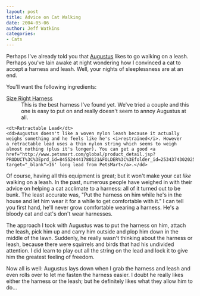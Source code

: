 ```yaml
---
layout: post
title: Advice on Cat Walking
date: 2004-05-06
author: Jeff Watkins
categories:
- Cats
---
```


<p>Perhaps I've already told you that <a
href="/photography/our-cats/augustus-in-a-bag.html">Augustus</a> likes
to go walking on a leash. Perhaps you've lain awake at night wondering
how I convinced a cat to accept a harness and leash. Well, your nights
of sleeplessness are at an end.</p>
<p>You'll want the following ingredients:</p>
<dl>
	<dt><a
href="http://www.petsmart.com/global/product_detail.jsp?PRODUCT%3C%3Eprd_id=845524441779505&FOLDER%3C%3Efolder_id=2534374302025530&ASSORTMENT%3C%3East_id=2534374302023690&bmUID=1083853412851"
target="_blank">Size Right Harness</a></dt>
    <dd>This is the best harness I've found yet. We've tried a couple
    and this one is easy to put on and really doesn't seem to annoy
    Augustus at all.</dd>

    <dt>Retractable Lead</dt>
    <dd>Augustus doesn't like a woven nylon leash because it actually
    weighs something and he feels like he's <i>restrained</i>. However
    a retractable lead uses a thin nylon string which seems to weigh
    almost nothing (plus it's longer). You can get a good <a
    href="http://www.petsmart.com/global/product_detail.jsp?PRODUCT%3C%3Eprd_id=845524441780121&FOLDER%3C%3Efolder_id=2534374302025651&ASSORTMENT%3C%3East_id=2534374302023689&CONTENT%3C%3Ecnt_id=10134198673267653&bmUID=1083853618122"
    target="_blank">16' long lead from PetsMart</a>.</dd>
</dl>
<p>Of course, having all this equipment is great; but it won't make
your cat <i>like</i> walking on a leash. In the past, numerous people
have weighed in with their advice on helping a cat acclimate to a
harness: all of it turned out to be bunk. The least accurate was, "Put
the harness on him while he's in the house and let him wear it for a
while to get comfortable with it." I can tell you first hand, he'll
never grow comfortable wearing a harness. He's a bloody cat and cat's
don't wear harnesses.</p>
<p>The approach I took with Augustus was to put the harness on him,
attach the leash, pick him up and carry him outside and plop him down
in the middle of the lawn. Suddenly, he really wasn't thinking about
the harness or leash, because there were squirrels and birds that had
his undivided attention. I did learn to play out all the string on the
lead and lock it to give him the greatest feeling of freedom.</p>
<p>Now all is well: Augustus lays down when I grab the harness and
leash and even rolls over to let me fasten the harness easier. I doubt
he really likes either the harness or the leash; but he definitely
likes what they allow him to do...</p>
